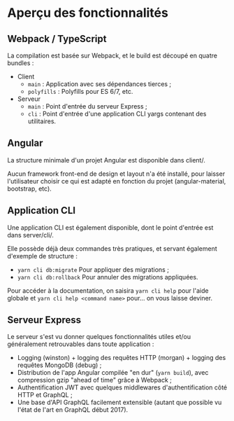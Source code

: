 # Aperçu des fonctionnalités

## Webpack / TypeScript

La compilation est basée sur Webpack, et le build est découpé en quatre bundles :

 - Client
    - `main` : Application avec ses dépendances tierces ;
    - `polyfills` : Polyfills pour ES 6/7, etc.
 - Serveur
    - `main` : Point d'entrée du serveur Express ;
    - `cli` : Point d'entrée d'une application CLI yargs contenant des utilitaires.

## Angular

La structure minimale d'un projet Angular est disponible dans client/.

Aucun framework front-end de design et layout n'a été installé, pour laisser l'utilisateur choisir ce qui est adapté en fonction du projet (angular-material, bootstrap, etc).

## Application CLI

Une application CLI est également disponible, dont le point d'entrée est dans server/cli/.

Elle possède déjà deux commandes très pratiques, et servant également d'exemple de structure :

  - `yarn cli db:migrate` Pour appliquer des migrations ;
  - `yarn cli db:rollback` Pour annuler des migrations appliquées.

Pour accéder à la documentation, on saisira `yarn cli help` pour l'aide globale et `yarn cli help <command name>` pour... on vous laisse deviner.

## Serveur Express

Le serveur s'est vu donner quelques fonctionnalités utiles et/ou généralement retrouvables dans toute application :

  - Logging (winston) + logging des requêtes HTTP (morgan) + logging des requêtes MongoDB (debug) ;
  - Distribution de l'app Angular compilée "en dur" (`yarn build`), avec compression gzip "ahead of time" grâce à Webpack ;
  - Authentification JWT avec quelques middlewares d'authentification côté HTTP et GraphQL ;
  - Une base d'API GraphQL facilement extensible (autant que possible vu l'état de l'art en GraphQL début 2017).
